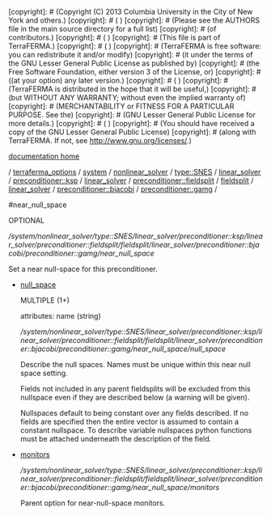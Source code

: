 [copyright]: # (Copyright (C) 2013 Columbia University in the City of New York and others.)
[copyright]: # ( )
[copyright]: # (Please see the AUTHORS file in the main source directory for a full list)
[copyright]: # (of contributors.)
[copyright]: # ( )
[copyright]: # (This file is part of TerraFERMA.)
[copyright]: # ( )
[copyright]: # (TerraFERMA is free software: you can redistribute it and/or modify)
[copyright]: # (it under the terms of the GNU Lesser General Public License as published by)
[copyright]: # (the Free Software Foundation, either version 3 of the License, or)
[copyright]: # ((at your option) any later version.)
[copyright]: # ( )
[copyright]: # (TerraFERMA is distributed in the hope that it will be useful,)
[copyright]: # (but WITHOUT ANY WARRANTY; without even the implied warranty of)
[copyright]: # (MERCHANTABILITY or FITNESS FOR A PARTICULAR PURPOSE. See the)
[copyright]: # (GNU Lesser General Public License for more details.)
[copyright]: # ( )
[copyright]: # (You should have received a copy of the GNU Lesser General Public License)
[copyright]: # (along with TerraFERMA. If not, see <http://www.gnu.org/licenses/>.)

[documentation home](https://github.com/terraferma/terraferma/wiki/Documentation)

/ [terraferma_options](../../../../../../../../../../../../terraferma_options.md) / [system](../../../../../../../../../../../system.md) / [nonlinear_solver](../../../../../../../../../../nonlinear_solver.md) / [type::SNES](../../../../../../../../../type__SNES.md) / [linear_solver](../../../../../../../../linear_solver.md) / [preconditioner::ksp](../../../../../../../preconditioner__ksp.md) / [linear_solver](../../../../../../linear_solver.md) / [preconditioner::fieldsplit](../../../../../preconditioner__fieldsplit.md) / [fieldsplit](../../../../fieldsplit.md) / [linear_solver](../../../linear_solver.md) / [preconditioner::bjacobi](../../preconditioner__bjacobi.md) / [preconditioner::gamg](../preconditioner__gamg.md) /

#near_null_space

OPTIONAL 

*/system/nonlinear_solver/type::SNES/linear_solver/preconditioner::ksp/linear_solver/preconditioner::fieldsplit/fieldsplit/linear_solver/preconditioner::bjacobi/preconditioner::gamg/near_null_space*

Set a near null-space for this preconditioner.

* [null_space](near_null_space/null_space.md "child")

    MULTIPLE (1+) 

    attributes: name (string) 

    */system/nonlinear_solver/type::SNES/linear_solver/preconditioner::ksp/linear_solver/preconditioner::fieldsplit/fieldsplit/linear_solver/preconditioner::bjacobi/preconditioner::gamg/near_null_space/null_space*

    Describe the null spaces.  Names must be unique within this near null space setting.
    
    Fields not included in any parent fieldsplits will be excluded from this nullspace 
    even if they are described below (a warning will be given).
    
    Nullspaces default to being constant over any fields described.  If no fields are specified
    then the entire vector is assumed to contain a constant nullspace.  To describe variable
    nullspaces python functions must be attached underneath the description of the field.

* [monitors](near_null_space/monitors.md "child")

    */system/nonlinear_solver/type::SNES/linear_solver/preconditioner::ksp/linear_solver/preconditioner::fieldsplit/fieldsplit/linear_solver/preconditioner::bjacobi/preconditioner::gamg/near_null_space/monitors*

    Parent option for near-null-space monitors.

[autogenerated]: # (This file was automatically generated from the schema file:/home/cwilson/repos/github/TerraFERMA/TerraFERMA/buckettools/schemas/solvers.rng.)

